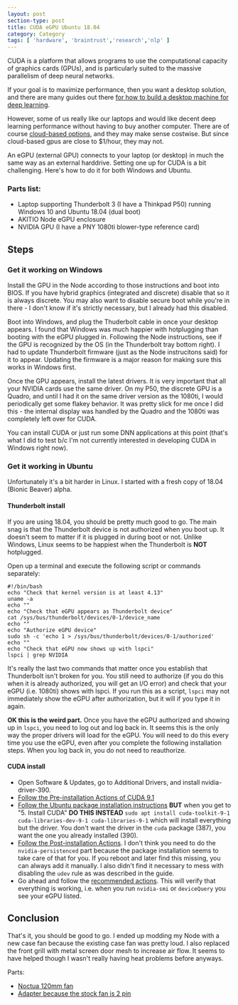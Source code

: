 ```yaml
---
layout: post
section-type: post
title: CUDA eGPU Ubuntu 18.04
category: Category
tags: [ 'hardware', 'braintrust','research','nlp' ]
---
```


CUDA is a platform that allows programs to use the computational capacity of graphics cards (GPUs), and is particularly suited to the massive parallelism of deep neural networks.

If your goal is to maximize performance, then you want a desktop solution, and there are many guides out there [for how to build a desktop machine for deep learning](https://pcpartpicker.com/b/FGP323).

However, some of us really like our laptops and would like decent deep learning performance without having to buy another computer. There are of course [cloud-based options](https://medium.com/@rogerxujiang/setting-up-a-gpu-instance-for-deep-learning-on-aws-795343e16e44), and they may make sense costwise. But since cloud-based gpus are close to $1/hour, they may not.

An eGPU (external GPU) connects to your laptop (or desktop) in much the same way as an external harddrive. Setting one up for CUDA is a bit challenging. Here's how to do it for both Windows and Ubuntu.

### Parts list:

- Laptop supporting Thunderbolt 3 (I have a Thinkpad P50) running Windows 10 and Ubuntu 18.04 (dual boot)
- AKITIO Node eGPU enclosure
- NVIDIA GPU (I have a PNY 1080ti blower-type reference card)

## Steps

### Get it working on Windows

Install the GPU in the Node according to those instructions and boot into BIOS.
If you have hybrid graphics (integrated and discrete) disable that so it is always discrete.
You may also want to disable secure boot while you're in there - I don't know if it's strictly necessary, but I already had this disabled.

Boot into Windows, and plug the Thuderbolt cable in once your desktop appears. 
I found that Windows was much happier with hotplugging than booting with the eGPU plugged in.
Following the Node instructions, see if the GPU is recognized by the OS (in the Thunderbolt tray bottom right).
I had to update Thunderbolt firmware (just as the Node instrucitons said) for it to appear.
Updating the firmware is a major reason for making sure this works in Windows first.

Once the GPU appears, install the latest drivers. 
It is very important that all your NVIDIA cards use the same driver.
On my P50, the discrete GPU is a Quadro, and until I had it on the same driver version as the 1080ti, I would periodically get some flakey behavior.
It was pretty slick for me once I did this - the internal display was handled by the Quadro and the 1080ti was completely left over for CUDA.

You can install CUDA or just run some DNN applications at this point (that's what I did to test b/c I'm not currently interested in developing CUDA in Windows right now).

### Get it working in Ubuntu

Unfortunately it's a bit harder in Linux.
I started with a fresh copy of 18.04 (Bionic Beaver) alpha.

#### Thunderbolt install

If you are using 18.04, you should be pretty much good to go. The main snag is that the Thunderbolt device is not authorized when you boot up. It doesn't seem to matter if it is plugged in during boot or not. Unlike Windows, Linux seems to be happiest when the Thunderbolt is **NOT** hotplugged.

Open up a terminal and execute the following script or commands separately:


```
#!/bin/bash
echo "Check that kernel version is at least 4.13"
uname -a
echo ""
echo "Check that eGPU appears as Thunderbolt device"
cat /sys/bus/thunderbolt/devices/0-1/device_name 
echo ""
echo "Authorize eGPU device"
sudo sh -c 'echo 1 > /sys/bus/thunderbolt/devices/0-1/authorized'
echo ""
echo "Check that eGPU now shows up with lspci"
lspci | grep NVIDIA
```

It's really the last two commands that matter once you establish that Thunderbolt isn't broken for you.
You still need to authorize (if you do this when it is already authorized, you will get an I/O error) and check that your eGPU (i.e. 1080ti) shows with lspci. If you run this as a script, `lspci` may not immediately show the eGPU after authorization, but it will if you type it in again.

**OK this is the weird part.** Once you have the eGPU authorized and showing up in `lspci`, you need to log out and log back in. It seems this is the only way the proper drivers will load for the eGPU. You will need to do this every time you use the eGPU, even after you complete the following installation steps. When you log back in, you do not need to reauthorize.

#### CUDA install
- Open Software & Updates, go to Additional Drivers, and install nvidia-driver-390. 
- [Follow the Pre-installation Actions of CUDA 9.1](https://docs.nvidia.com/cuda/cuda-installation-guide-linux/#pre-installation-actions)
- [Follow the Ubuntu package installation instructions](https://docs.nvidia.com/cuda/cuda-installation-guide-linux/index.html#ubuntu-installation) **BUT** when you get to "5. Install CUDA" **DO THIS INSTEAD**
`sudo apt install cuda-toolkit-9-1 cuda-libraries-dev-9-1 cuda-libraries-9-1` which will install everything but the driver. You don't want the driver in the `cuda` package (387), you want the one you already installed (390).
- [Follow the Post-installation Actions](https://docs.nvidia.com/cuda/cuda-installation-guide-linux/index.html#post-installation-actions). I don't think you need to do the `nvidia-persistenced` part because the package installation seems to take care of that for you. If you reboot and later find this missing, you can always add it manually. I also didn't find it necessary to mess with disabling the `udev` rule as was described in the guide.
- Go ahead and follow the [recommended actions](cuda-install-samples-9.1.sh). This will verify that everything is working, i.e. when you run `nvidia-smi` or `deviceQuery` you see your eGPU listed.

## Conclusion

That's it, you should be good to go. I ended up modding my Node with a new case fan because the existing case fan was pretty loud. I also replaced the front grill with metal screen door mesh to increase air flow. It seems to have helped though I wasn't really having heat problems before anyways.

Parts:

- [Noctua 120mm fan](https://www.amazon.com/gp/product/B00BEZKX8Y)
- [Adapter because the stock fan is 2 pin](https://www.amazon.com/gp/product/B002FR84FY)
